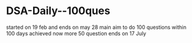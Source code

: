 # DSA-Daily--100ques 
started on 19 feb and ends on may 28 
main aim to do 100 questions within 100 days
achieved 
now 
more 50 question 
ends on 17 July

